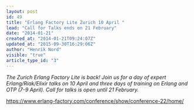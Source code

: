 ```yaml
---
layout: post
id: 49
title: "Erlang Factory Lite Zurich 10 April "
lead: "Call for Talks ends on 21 February"
date: "2014-01-21"
created_at: "2014-01-21T09:24:07Z"
updated_at: "2015-09-30T16:29:06Z"
author: "Henrik Nord"
visible: "true"
article_type_id: "3"
---
```


*The Zurich Erlang Factory Lite is back! Join us for a day of expert Erlang/Riak/Elixir talks on 10 April and three days of training on Erlang and OTP (7-9 April). Call for talks is open until 21 February.*


<https://www.erlang-factory.com/conference/show/conference-22/home/>
